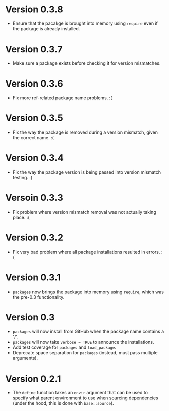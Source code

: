 # Version 0.3.8
  
  * Ensure that the pacakge is brought into memory using `require` even if the package is already installed.

# Version 0.3.7

  * Make sure a package exists before checking it for version mismatches.

# Version 0.3.6

  * Fix more ref-related package name problems. :(

# Version 0.3.5

  * Fix the way the package is removed during a version mismatch, given the correct name. :(

# Version 0.3.4

  * Fix the way the package version is being passed into version mismatch testing. :(

# Versoin 0.3.3
  
  * Fix problem where version mismatch removal was not actually taking place. :(

# Version 0.3.2

  * Fix very bad problem where all package installations resulted in errors. :(

# Version 0.3.1

  * `packages` now brings the package into memory using `require`, which was the pre-0.3 functionality.

# Version 0.3

  * `packages` will now install from GitHub when the package name contains a '/'.
  * `packages` will now take `verbose = TRUE` to announce the installations.
  * Add test coverage for `packages` and `load_package`.
  * Deprecate space separation for `packages` (instead, must pass multiple arguments).

# Version 0.2.1

 * The `define` function takes an `envir` argument that can be used
   to specify what parent environment to use when sourcing dependencies
   (under the hood, this is done with `base::source`).
